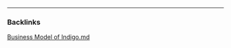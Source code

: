 

---
### Backlinks

[Business Model of Indigo.md](../../All%20fin%20notes/Business%20Model%20of%20Indigo.md)  